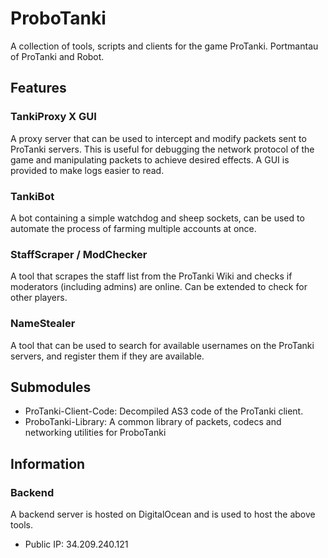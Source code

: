 # ProboTanki
A collection of tools, scripts and clients for the game ProTanki. Portmantau of ProTanki and Robot.

## Features
### TankiProxy X GUI
A proxy server that can be used to intercept and modify packets sent to ProTanki servers.
This is useful for debugging the network protocol of the game and manipulating packets to achieve desired effects.
A GUI is provided to make logs easier to read.

### TankiBot
A bot containing a simple watchdog and sheep sockets, can be used to automate the process of farming multiple accounts at once.

### StaffScraper / ModChecker
A tool that scrapes the staff list from the ProTanki Wiki and checks if moderators (including admins) are online.
Can be extended to check for other players.

### NameStealer
A tool that can be used to search for available usernames on the ProTanki servers, and register them if they are available.

## Submodules
- ProTanki-Client-Code: Decompiled AS3 code of the ProTanki client.
- ProboTanki-Library: A common library of packets, codecs and networking utilities for ProboTanki

## Information
### Backend
A backend server is hosted on DigitalOcean and is used to host the above tools.
- Public IP: 34.209.240.121